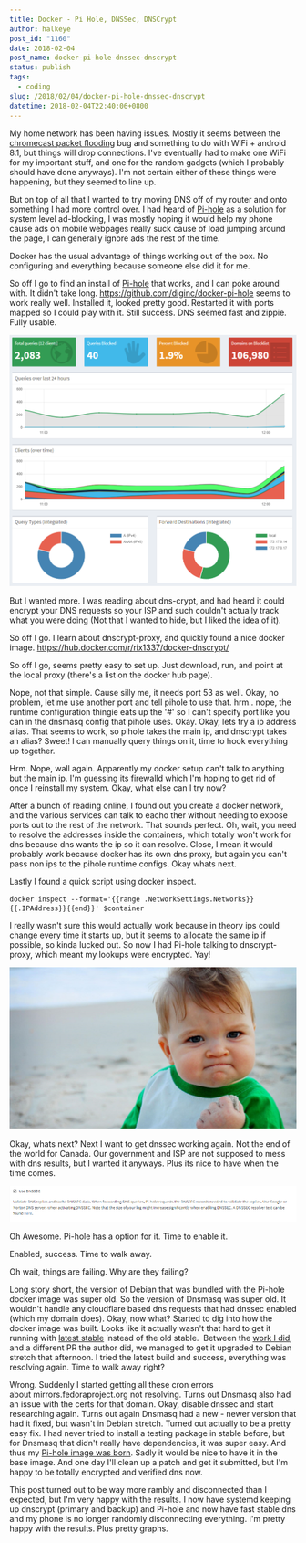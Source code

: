 ```yaml
---
title: Docker - Pi Hole, DNSSec, DNSCrypt
author: halkeye
post_id: "1160"
date: 2018-02-04
post_name: docker-pi-hole-dnssec-dnscrypt
status: publish
tags:
  - coding
slug: /2018/02/04/docker-pi-hole-dnssec-dnscrypt
datetime: 2018-02-04T22:40:06+0800
---
```


My home network has been having issues. Mostly it seems between the [chromecast packet flooding](https://www.engadget.com/2018/01/16/google-chromecast-messing-wifi-connections/) bug and something to do with WiFi + android 8.1, but things will drop connections. I've eventually had to make one WiFi for my important stuff, and one for the random gadgets (which I probably should have done anyways). I'm not certain either of these things were happening, but they seemed to line up.

But on top of all that I wanted to try moving DNS off of my router and onto something I had more control over. I had heard of [Pi-hole](https://pi-hole.net/) as a solution for system level ad-blocking, I was mostly hoping it would help my phone cause ads on mobile webpages really suck cause of load jumping around the page, I can generally ignore ads the rest of the time.

Docker has the usual advantage of things working out of the box. No configuring and everything because someone else did it for me.

So off I go to find an install of [Pi-hole](https://pi-hole.net/) that works, and I can poke around with. It didn't take long. https://github.com/diginc/docker-pi-hole seems to work really well. Installed it, looked pretty good. Restarted it with ports mapped so I could play with it. Still success. DNS seemed fast and zippie. Fully usable.

![pihole](pihole.png)

But I wanted more. I was reading about dns-crypt, and had heard it could encrypt your DNS requests so your ISP and such couldn't actually track what you were doing (Not that I wanted to hide, but I liked the idea of it).

So off I go. I learn about dnscrypt-proxy, and quickly found a nice docker image. https://hub.docker.com/r/rix1337/docker-dnscrypt/

So off I go, seems pretty easy to set up. Just download, run, and point at the local proxy (there's a list on the docker hub page).

Nope, not that simple. Cause silly me, it needs port 53 as well. Okay, no problem, let me use another port and tell pihole to use that. hrm.. nope, the runtime configuration thingie eats up the '#' so I can't specify port like you can in the dnsmasq config that pihole uses. Okay. Okay, lets try a ip address alias. That seems to work, so pihole takes the main ip, and dnscrypt takes an alias? Sweet! I can manually query things on it, time to hook everything up together.

Hrm. Nope, wall again. Apparently my docker setup can't talk to anything but the main ip. I'm guessing its firewalld which I'm hoping to get rid of once I reinstall my system. Okay, what else can I try now?

After a bunch of reading online, I found out you create a docker network, and the various services can talk to eacho ther without needing to expose ports out to the rest of the network. That sounds perfect. Oh, wait, you need to resolve the addresses inside the containers, which totally won't work for dns because dns wants the ip so it can resolve. Close, I mean it would probably work because docker has its own dns proxy, but again you can't pass non ips to the pihole runtime configs. Okay whats next.

Lastly I found a quick script using docker inspect. 

```shell
docker inspect --format='{{range .NetworkSettings.Networks}}{{.IPAddress}}{{end}}' $container
```

I really wasn't sure this would actually work because in theory ips could change every time it starts up, but it seems to allocate the same ip if possible, so kinda lucked out. So now I had Pi-hole talking to dnscrypt-proxy, which meant my lookups were encrypted. Yay!

![](success.jpg)

Okay, whats next? Next I want to get dnssec working again. Not the end of the world for Canada. Our government and ISP are not supposed to mess with dns results, but I wanted it anyways. Plus its nice to have when the time comes.

![](dnssec.png)

Oh Awesome. Pi-hole has a option for it. Time to enable it.

Enabled, success. Time to walk away.

Oh wait, things are failing. Why are they failing?

Long story short, the version of Debian that was bundled with the Pi-hole docker image was super old. So the version of Dnsmasq was super old. It wouldn't handle any cloudflare based dns requests that had dnssec enabled (which my domain does). Okay, now what? Started to dig into how the docker image was built. Looks like it actually wasn't that hard to get it running with [latest stable](https://github.com/diginc/docker-pi-hole/pull/221) instead of the old stable.  Between the [work I did](https://github.com/diginc/docker-pi-hole/pull/221), and a different PR the author did, we managed to get it upgraded to Debian stretch that afternoon. I tried the latest build and success, everything was resolving again. Time to walk away right?

Wrong. Suddenly I started getting all these cron errors about mirrors.fedoraproject.org not resolving. Turns out Dnsmasq also had an issue with the certs for that domain. Okay, disable dnssec and start researching again. Turns out again Dnsmasq had a new - newer version that had it fixed, but wasn't in Debian stretch. Turned out actually to be a pretty easy fix. I had never tried to install a testing package in stable before, but for Dnsmasq that didn't really have dependencies, it was super easy. And thus my [Pi-hole image was born](https://github.com/halkeye/docker-pi-hole/blob/master/Dockerfile). Sadly it would be nice to have it in the base image. And one day I'll clean up a patch and get it submitted, but I'm happy to be totally encrypted and verified dns now.

This post turned out to be way more rambly and disconnected than I expected, but I'm very happy with the results. I now have systemd keeping up dnscrypt (primary and backup) and Pi-hole and now have fast stable dns and my phone is no longer randomly disconnecting everything. I'm pretty happy with the results. Plus pretty graphs.
